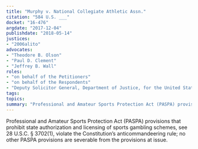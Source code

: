 ```yaml
---
title: "Murphy v. National Collegiate Athletic Assn."
citation: "584 U.S. ___"
docket: "16-476"
argdate: "2017-12-04"
publishdate: "2018-05-14"
justices:
- "2006alito"
advocates:
- "Theodore B. Olson"
- "Paul D. Clement"
- "Jeffrey B. Wall"
roles:
- "on behalf of the Petitioners"
- "on behalf of the Respondents"
- "Deputy Solicitor General, Department of Justice, for the United States, as amicus curiae, supporting the Respondents"
tags:
topics:
summary: "Professional and Amateur Sports Protection Act (PASPA) provisions that prohibit state authorization and licensing of sports gambling schemes, see 28 U.S.C. § 3702(1), violate the Constitution’s anticommandeering rule; no other PASPA provisions are severable from the provisions at issue."
---
```

Professional and Amateur Sports Protection Act (PASPA) provisions that prohibit state authorization and licensing of sports gambling schemes, see 28 U.S.C. § 3702(1), violate the Constitution’s anticommandeering rule; no other PASPA provisions are severable from the provisions at issue.

